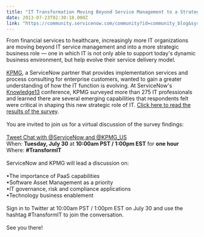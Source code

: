 ```yaml
---
title: "IT Transformation Moving Beyond Service Management to a Strategic Business Role"
date: 2013-07-23T02:30:18.000Z
link: "https://community.servicenow.com/community?id=community_blog&sys_id=5dbcaa25dbd0dbc01dcaf3231f9619a4"
---
```

<p>From financial services to healthcare, increasingly more IT organizations are moving beyond IT service management and into a more strategic business role — one in which IT is not only able to support today's dynamic business environment, but help evolve their service delivery model. <br /><br /><a title="ww.kpmg.com/US/en/IssuesAndInsights/ArticlesPublications/Pages/transform-IT.aspx" href="https://www.kpmg.com/US/en/IssuesAndInsights/ArticlesPublications/Pages/transform-IT.aspx">KPMG</a>, a ServiceNow partner that provides implementation services and process consulting for enterprise customers, wanted to gain a greater understanding of how the IT function is evolving. At ServiceNow's <a title="nowledge.servicenow.com/k13/hub.do" href="https://knowledge.servicenow.com/k13/hub.do">Knowledge13</a> conference, KPMG surveyed more than 275 IT professionals and learned there are several emerging capabilities that respondents felt were critical in shaping this new strategic role of IT. <a title="w.kpmginfo.com/NDPPS/eSolutions/187084_K13Results/key-survey-insights-and-critical-findings.html" href="http://www.kpmginfo.com/NDPPS/eSolutions/187084_K13Results/key-survey-insights-and-critical-findings.html">Click here to read the results of the survey</a>. <br /><br />You are invited to join us for a virtual discussion of the survey findings:<br /><br /><u>Tweet Chat with @ServiceNow and @KPMG_US</u><br />When: <b>Tuesday, July 30</b> at <b>10:00am PST / 1:00pm EST</b> for <b>one hour</b><br />Where: <b>#TransformIT</b><br /><br />ServiceNow and KPMG will lead a discussion on: <br /><br />•The importance of PaaS capabilities<br />•Software Asset Management as a priority<br />•IT governance, risk and compliance applications<br />•Technology business enablement<br /><br />Sign in to Twitter at 10:00am PST / 1:00pm EST on July 30 and use the hashtag #TransformIT to join the conversation. <br /><br />See you there!</p>